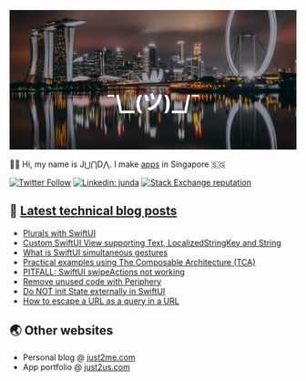 [![](https://github.com/samwize/samwize/blob/master/singapore.jpg?raw=true)](https://just2me.com/about)

👋🏻 Hi, my name is J⋃⋂D⋀. I make [apps](https://just2us.com/apps) in Singapore 🇸🇬

[![Twitter Follow](https://img.shields.io/twitter/follow/samwize?label=Follow)](https://twitter.com/samwize)
[![Linkedin: junda](https://img.shields.io/badge/-Junda-blue?style=flat-square&logo=Linkedin&logoColor=white&link=https://www.linkedin.com/in/junda/)](https://www.linkedin.com/in/junda/)
[![Stack Exchange reputation](https://img.shields.io/stackexchange/stackoverflow/r/242682)](https://stackoverflow.com/users/242682/samwize)

## 📕 [Latest technical blog posts](https://samwize.com)

<!-- BLOG-POST-LIST:START -->
- [Plurals with SwiftUI](https://samwize.com/2025/04/11/plurals-with-swiftui/)
- [Custom SwiftUI View supporting Text, LocalizedStringKey and String](https://samwize.com/2024/08/05/custom-swiftui-view-supporting-text-localizedstringkey-and-string/)
- [What is SwiftUI simultaneous gestures](https://samwize.com/2024/07/25/what-is-swiftui-simultaneous-gestures/)
- [Practical examples using The Composable Architecture &lpar;TCA&rpar;](https://samwize.com/2024/06/27/practical-examples-using-the-composable-architecture-tca/)
- [PITFALL: SwiftUI swipeActions not working](https://samwize.com/2024/06/09/pitfall-swiftui-swipeactions-not-working/)
- [Remove unused code with Periphery](https://samwize.com/2024/05/30/remove-unused-code-with-periphery/)
- [Do NOT init State externally in SwiftUI](https://samwize.com/2024/05/08/do-not-init-state-externally-in-swiftui-view/)
- [How to escape a URL as a query in a URL](https://samwize.com/2024/05/07/how-to-escape-a-url-as-a-query-in-a-url/)
<!-- BLOG-POST-LIST:END -->

## 🌏 Other websites

- Personal blog @ [just2me.com](https://just2me.com)
- App portfolio @ [just2us.com](https://just2us.com)
